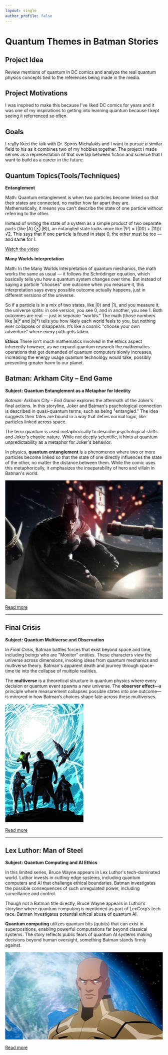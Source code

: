 ```yaml
---
layout: single
author_profile: false
---
```


# Quantum Themes in Batman Stories

## Project Idea
Review mentions of quantum in DC comics and analyze the real quantum physics concepts tied to the references being made in the media. 

## Project Motivations
I was inspired to make this because I've liked DC comics for years and it was one of my inspirations to getting into learning quantum because I kept seeing it referrenced so often. 

## Goals
I really liked the talk with Dr. Spiros Michalakis and I want to pursue a similar field to his as it combines two of my hobbies together. The project I made serves as a representation of that overlap between fiction and science that I want to build as a career in the future. 

## Quantum Topics(Tools/Techniques)
**Entanglement**

Math: 
Quantum entanglement is when two particles become linked so that their states are connected, no matter how far apart they are. Mathematically, it means you can’t describe the state of one particle without referring to the other.

Instead of writing the state of a system as a simple product of two separate parts (like |A⟩ ⊗ |B⟩), an entangled state looks more like |Ψ⟩ = (|00⟩ + |11⟩)/√2. This says that if one particle is found in state 0, the other must be too — and same for 1.

[Watch the video](https://www.youtube.com/watch?v=unb_yoj1Usk)

**Many Worlds Interpretation**

Math: In the Many Worlds Interpretation of quantum mechanics, the math works the same as usual — it follows the Schrödinger equation, which basically tells you how a quantum system changes over time. But instead of saying a particle “chooses” one outcome when you measure it, this interpretation says every possible outcome actually happens, just in different versions of the universe.

So if a particle is in a mix of two states, like |0⟩ and |1⟩, and you measure it, the universe splits: in one version, you see 0, and in another, you see 1. Both outcomes are real — just in separate “worlds.” The math (those numbers like |a|² and |b|²) tells you how likely each world feels to you, but nothing ever collapses or disappears. It’s like a cosmic "choose your own adventure" where every path gets taken.

**Ethics**
There isn't much mathematics involved in the ethics aspect inherently however, as we expand quantum research the mathematics operations that get demanded of quantum computers slowly increases, increasing the energy usage quantum technology would take, possibly presenting greater harm to our planet. 

## Batman: Arkham City – End Game
**Subject: Quantum Entanglement as a Metaphor for Identity**

*Batman: Arkham City – End Game* explores the aftermath of the Joker's final actions. In this storyline, Joker and Batman's psychological connection is described in quasi-quantum terms, such as being "entangled." The idea suggests their fates are bound in a way that defies normal logic, like particles linked across space.

The term quantum is used metaphorically to describe psychological shifts and Joker’s chaotic nature. While not deeply scientific, it hints at quantum unpredictability as a metaphor for Joker's behavior.

In physics, **quantum entanglement** is a phenomenon where two or more particles become linked so that the state of one directly influences the state of the other, no matter the distance between them. While the comic uses this metaphorically, it emphasizes the inseparability of hero and villain in Batman's world.

![Arkham City](assets/images/batattack.jpeg)

[Read more](https://batman.fandom.com/wiki/Arkham_City#:~:text=presumably%20Arkham%20Asylum.-,Evacuation%20and%20Shut%20Down,down%20as%20soon%20as%20possible.)

---

## Final Crisis
**Subject: Quantum Multiverse and Observation**

In *Final Crisis*, Batman battles forces that exist beyond space and time, including beings who are "Monitor" entities. These characters view the universe across dimensions, invoking ideas from quantum mechanics and multiverse theory. Batman's apparent death and journey through space-time tie into the collapse of multiple realities.

The **multiverse** is a theoretical structure in quantum physics where every decision or quantum event spawns a new universe. The **observer effect**—a principle where measurement collapses possible states into one outcome—is mirrored in how Batman’s choices shape fate across these multiverses.

![Final Crisis](assets/images/FinalCrisis.jpeg)

[Read more](https://warnerbros.fandom.com/wiki/Quantum_Eigenstate_Device#:~:text=an%20Alternate%20Earth.-,History,and%20Destroyed%20the%20Alternate%20Earth.)

---

## Lex Luthor: Man of Steel
**Subject: Quantum Computing and AI Ethics**

In this limited series, Bruce Wayne appears in Lex Luthor's tech-dominated world. Luthor invests in cutting-edge systems, including quantum computers and AI that challenge ethical boundaries. Batman investigates the possible consequences of such unregulated power, including surveillance and control.

Though not a Batman title directly, Bruce Wayne appears in Luthor’s storyline where quantum computing is mentioned as part of LexCorp’s tech race. Batman investigates potential ethical abuse of quantum AI.

**Quantum computing** utilizes quantum bits (qubits) that can exist in superpositions, enabling powerful computations far beyond classical systems. The story reflects public fears of quantum AI systems making decisions beyond human oversight, something Batman stands firmly against.

![Lex Luthor](assets/images/Lex_Luthor_Crisis_on_two_earths.jpeg)

[Read more](https://animated-characterdatabase.fandom.com/wiki/Lex_Luthor_(Crisis_on_Two_Earths)#:~:text=However%2C%20the%20decimation%20of%20his,that%20Earth%20without%20harming%20anyone.)
